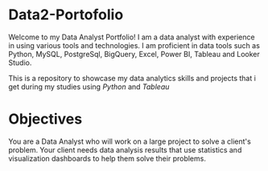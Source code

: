 # Data2-Portofolio

Welcome to my Data Analyst Portfolio! I am a data analyst with experience in using various tools and technologies. I am proficient in data tools such as Python, MySQL, PostgreSql, BigQuery, Excel, Power BI, Tableau and Looker Studio.

This is a repository to showcase my data analytics skills and projects that i get during my studies using *Python* and *Tableau*

# Objectives
You are a Data Analyst who will work on a large project to solve a client's problem. Your client needs data analysis results that use statistics and visualization dashboards to help them solve their problems.
